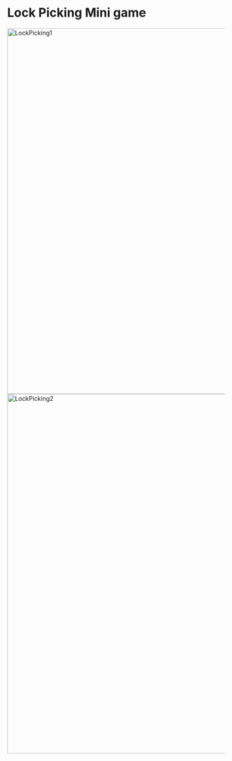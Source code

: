# Lock Picking Mini game

<img width="845" alt="LockPicking1" src="https://user-images.githubusercontent.com/59695404/170843454-840539eb-bf00-45b3-8126-a5c22394a873.png">
<img width="831" alt="LockPicking2" src="https://user-images.githubusercontent.com/59695404/170843455-a8452033-36af-4590-8c30-2d2286d7ba2c.png">

